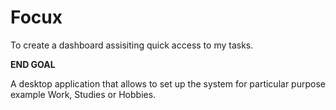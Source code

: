 # Focux
To create a dashboard assisiting quick access to my tasks.


**END GOAL** 

A desktop application that allows to set up the system for particular purpose example Work, Studies or Hobbies.
